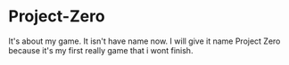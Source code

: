 # Project-Zero
It's about my game. It isn't have name now.
I will give it name Project Zero because it's my first really game that i wont finish.
